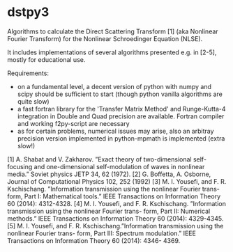 # dstpy3


Algorithms to calculate the Direct Scattering Transform [1] (aka Nonlinear Fourier Transform) for the Nonlinear Schroedinger Equation (NLSE).

It includes implementations of several algorithms presented e.g. in [2-5], mostly for educational use.

Requirements: 

- on a fundamental level, a decent version of python with numpy and scipy should be sufficient to start (though python vanilla algorithms are quite slow)
- a fast fortran library for the 'Transfer Matrix Method' and Runge-Kutta-4 integration in Double and Quad precision are available. Fortran compiler and working f2py-script are necessary
- as for certain problems, numerical issues may arise, also an arbitray precision version implemented in python-mpmath is implemented (extra slow!)



[1] A. Shabat and V. Zakharov. ”Exact theory of two-dimensional self-focusing and one-dimensional
self-modulation of waves in nonlinear media.” Soviet physics JETP 34, 62 (1972).
[2] G. Boffetta, A. Osborne, Journal of Computational Physics 102, 252 (1992)
[3] M. I. Yousefi, and F. R. Kschischang. ”Information transmission using the nonlinear Fourier trans-
form, Part I: Mathematical tools.” IEEE Transactions on Information Theory 60 (2014): 4312-4328.
[4] M. I. Yousefi, and F. R. Kschischang. ”Information transmission using the nonlinear Fourier trans-
form, Part II: Numerical methods.” IEEE Transactions on Information Theory 60 (2014): 4329-4345.
[5] M. I. Yousefi, and F. R. Kschischang.”Information transmission using the nonlinear Fourier trans-
form, Part III: Spectrum modulation.” IEEE Transactions on Information Theory 60 (2014): 4346-
4369.
